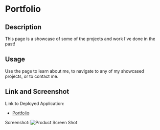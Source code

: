# Portfolio

## Description

This page is a showcase of some of the projects and work I've done in the past!

## Usage

Use the page to learn about me, to navigate to any of my showcased projects, or to contact me.

## Link and Screenshot

Link to Deployed Application: 
* [Portfolio](https://acotterson.github.io/StackPortfolio/)

Screenshot:
![Product Screen Shot](assets/images/screenshot.png)